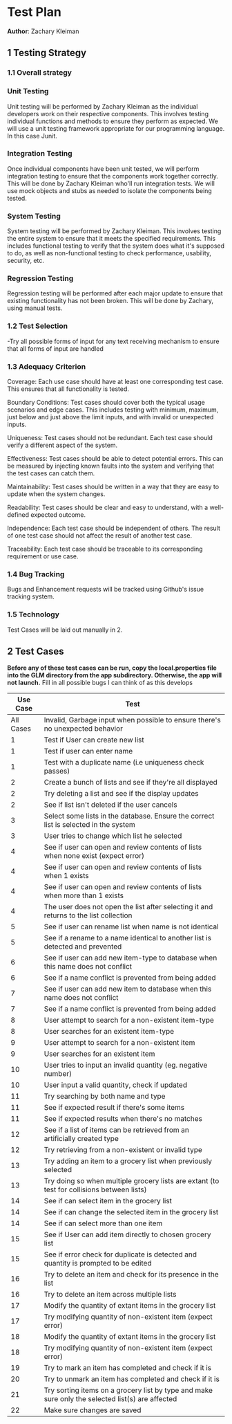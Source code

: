 # Test Plan



**Author**: Zachary Kleiman

## 1 Testing Strategy

### 1.1 Overall strategy


### Unit Testing
Unit testing will be performed by Zachary Kleiman as the individual developers work on their respective components. This involves testing individual functions and methods to ensure they perform as expected. We will use a unit testing framework appropriate for our programming language. In this case Junit.

### Integration Testing
Once individual components have been unit tested, we will perform integration testing to ensure that the components work together correctly. This will be done by Zachary Kleiman who'll run integration tests. We will use mock objects and stubs as needed to isolate the components being tested.

### System Testing
System testing will be performed by Zachary Kleiman. This involves testing the entire system to ensure that it meets the specified requirements. This includes functional testing to verify that the system does what it's supposed to do, as well as non-functional testing to check performance, usability, security, etc.

### Regression Testing
Regression testing will be performed after each major update to ensure that existing functionality has not been broken. This will be done by Zachary, using manual tests.

### 1.2 Test Selection


-Try all possible forms of input for any text receiving mechanism to ensure that all forms of input are handled

### 1.3 Adequacy Criterion


Coverage: Each use case should have at least one corresponding test case. This ensures that all functionality is tested.

Boundary Conditions: Test cases should cover both the typical usage scenarios and edge cases. This includes testing with minimum, maximum, just below and just above the limit inputs, and with invalid or unexpected inputs.

Uniqueness: Test cases should not be redundant. Each test case should verify a different aspect of the system.

Effectiveness: Test cases should be able to detect potential errors. This can be measured by injecting known faults into the system and verifying that the test cases can catch them.

Maintainability: Test cases should be written in a way that they are easy to update when the system changes.

Readability: Test cases should be clear and easy to understand, with a well-defined expected outcome.

Independence: Each test case should be independent of others. The result of one test case should not affect the result of another test case.

Traceability: Each test case should be traceable to its corresponding requirement or use case.


### 1.4 Bug Tracking

Bugs and Enhancement requests will be tracked  using Github's issue tracking system.
### 1.5 Technology

Test Cases will be laid out manually in 2.

## 2 Test Cases

**Before any of these test cases can be run, copy the local.properties file into the GLM directory from the app subdirectory. Otherwise, the app will not launch.**
Fill in all possible bugs I can think of as this develops

| Use Case | Test |
| --- | --- |
| All Cases | Invalid, Garbage input when possible to ensure there's no unexpected behavior |
| 1 | Test if User can create new list |
| 1 | Test if user can enter name |
| 1 | Test with a duplicate name (i.e uniqueness check passes) |
| 2 | Create a bunch of lists and see if they're all displayed |
| 2 | Try deleting a list and see if the display updates |
| 2 | See if list isn't deleted if the user cancels |
| 3 | Select some lists in the database. Ensure the correct list is selected in the system |
| 3 | User tries to change which list he selected |
| 4 | See if user can open and review contents of lists when none exist (expect error) |
| 4 | See if user can open and review contents of lists when 1 exists |
| 4 | See if user can open and review contents of lists when more than 1 exists |
| 4 | The user does not open the list after selecting it and returns to the list collection |
| 5 | See if user can rename list when name is not identical |
| 5 | See if a rename to a name identical to another list is detected and prevented |
| 6 | See if user can add new item-type to database when this name does not conflict |
| 6 | See if a name conflict is prevented from being added |
| 7 | See if user can add new item to database when this name does not conflict |
| 7 | See if a name conflict is prevented from being added |
| 8 | User attempt to search for a non-existent item-type |
| 8 | User searches for an existent item-type |
| 9 | User attempt to search for a non-existent item |
| 9 | User searches for an existent item |
| 10 | User tries to input an invalid quantity (eg. negative number) |
| 10 | User input a valid quantity, check if updated |
| 11 | Try searching by both name and type |
| 11 | See if expected result if there's some items |
| 11 | See if expected results when there's no matches |
| 12 | See if a list of items can be retrieved from an artificially created type |
| 12 | Try retrieving from a non-existent or invalid type |
| 13 | Try adding an item to a grocery list when previously selected |
| 13 | Try doing so when multiple grocery lists are extant (to test for collisions between lists) |
| 14 | See if can select item in the grocery list |
| 14 | See if can change the selected item in the grocery list |
| 14 | See if can select more than one item |
| 15 | See if User can add item directly to chosen grocery list |
| 15 | See if error check for duplicate is detected and quantity is prompted to be edited |
| 16 | Try to delete an item and check for its presence in the list |
| 16 | Try to delete an item across multiple lists |
| 17 | Modify the quantity of extant items in the grocery list |
| 17 | Try modifying quantity of non-existent item (expect error) |
| 18 | Modify the quantity of extant items in the grocery list |
| 18 | Try modifying quantity of non-existent item (expect error) |
| 19 | Try to mark an item has completed and check if it is |
| 20 | Try to unmark an item has completed and check if it is |
| 21 | Try sorting items on a grocery list by type and make sure only the selected list(s) are affected |
| 22 | Make sure changes are saved |
